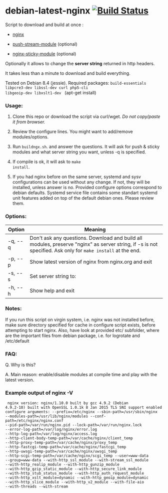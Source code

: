 # debian-latest-nginx   [![Build Status](https://travis-ci.org/p34eu/debian-latest-nginx.svg?branch=master)](https://travis-ci.org/p34eu/debian-latest-nginx)

 Script to download and build at once :

  *  <a href="http://nginx.org/download">nginx</a>

  *  <a href="http://github.com/wandenberg/nginx-push-stream-module.git">push-stream-module</a> (optional)

  *  <a href="https://bitbucket.org/nginx-goodies/nginx-sticky-module-ng">nginx-sticky-module</a> (optional)

Optionally it allows to change the <b>server string</b> returned in http headers.

It takes less than a minute to download and build everything.

Tested on Debian 8.4 (jessie). Required packages:  <code>build-essentials libpcre3-dev  libssl-dev curl php5-cli libgeoip-dev libxslt1-dev </code> (apt-get install)
         


### Usage:

 1. Clone this repo or download the script via curl/wget. <i>Do not copy/paste it from browser.</i>

 2. Review the configure lines. You might want to add/remove modules/options.

 3. Run <code>buildngx.sh</code>. and answer the questions. It will ask for push & sticky modules and what server string you want, unless -q is specified.
 
 4. If compile is ok, it will ask to <code>make install</code>.
 
 5. If you had nginx before on the same server, systemd and sysv configurations can be used without any change. If not, they will be installed, unless answer is no. Provided configure options correspond to debian defaults. Systemd service file contains some standart systemd unit features added on top of the default debian ones. Please review them.
 


### Options:
Option | Meaning
------------ | -------------
  -q, --q | Don't ask any questions. Download and build all modules, preserve "nginx" as server string, if -s is not specified. Ask only for <code>make install</code> at the end.
  -p, --p | Show latest version of nginx from nginx.org and exit
  -s, --s | Set server string to:
  -h, --h | Show help and exit


### Notes:

If you run this script on virgin system, i.e. nginx was not installed before, make sure  directory specified for cache in configure script exists, before attempting to start nginx.
Also, have look at provided etc/ subfolder, where are the important files from debian package, i.e. for logrotate and /etc/default
 
### FAQ:
 Q. Why is this?

 A. Main reason: enable/disable modules at compile time and play with the latest version.
 
### Example output of nginx -V
<code><pre>
nginx version: nginx/1.10.0
built by gcc 4.9.2 (Debian 4.9.2-10) 
built with OpenSSL 1.0.1k 8 Jan 2015
TLS SNI support enabled
configure arguments: --prefix=/etc/nginx 
--sbin-path=/usr/sbin/nginx 
--modules-path=/usr/lib/nginx/modules
--conf-path=/etc/nginx/nginx.conf
--pid-path=/var/run/nginx.pid
--lock-path=/var/run/nginx.lock
--error-log-path=/var/log/nginx/error.log
--http-log-path=/var/log/nginx/access.log
--http-client-body-temp-path=/var/cache/nginx/client_temp
--http-proxy-temp-path=/var/cache/nginx/proxy_temp
--http-fastcgi-temp-path=/var/cache/nginx/fastcgi_temp
--http-uwsgi-temp-path=/var/cache/nginx/uwsgi_temp
--http-scgi-temp-path=/var/cache/nginx/scgi_temp
--user=www-data
--group=www-data
--with-http_ssl_module
--with-stream_ssl_module
--with-http_realip_module
--with-http_gunzip_module
--with-http_gzip_static_module
--with-http_secure_link_module
--with-http_stub_status_module
--with-http_auth_request_module 
--with-http_xslt_module=dynamic
--with-http_geoip_module=dynamic 
--with-http_slice_module
--with-http_v2_module 
--with-file-aio
--with-threads 
--with-stream
</pre></code>
